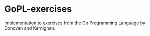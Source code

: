 # GoPL-exercises

Implementation to exercises from the Go Programming Language by Donovan and Kernighan.


